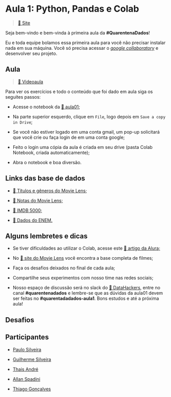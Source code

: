 # Aula 1: Python, Pandas e Colab

> [:link: Site](https://www.alura.com.br/quarentenadados/aula01-sua-primeira-analise-de-dados "Site da aula 01")

Seja bem-vindo e bem-vinda à primeira aula da **#QuarentenaDados**!

Eu e toda equipe bolamos essa primeira aula para você não precisar instalar nada em sua máquina.
Você só precisa acessar o [_google collaboratory_](https://colab.research.google.com "Site do google collab") e desenvolver seu projeto.

## Aula

> [:link: Videoaula](https://www.youtube.com/watch?v=TlNQWOUf4Fw "Vídeo não listado no youtube")

Para ver os exercícios e todo o conteúdo que foi dado em aula siga os seguites passos:

- Acesse o notebook da [:link: aula01](https://colab.research.google.com/drive/1p69W-kfloWqslpLqwmaOV2GTsqaeWyi0 "Notebook no google collab");

- Na parte superior esquerdo, clique em `File`, logo depois em `Save a copy in Drive`;

- Se você não estiver logado em uma conta gmail, um pop-up solicitará que você crie ou faça login de em uma conta google;

- Feito o login uma cópia da aula é criada em seu drive (pasta Colab Notebook, criada automaticamente);

- Abra o notebook e boa diversão.

## Links das base de dados

- [:link: Títulos e gêneros do Movie Lens;](https://raw.githubusercontent.com/alura-cursos/introducao-a-data-science/master/aula0/ml-latest-small/movies.csv)

- [:link: Notas do Movie Lens;](https://github.com/alura-cursos/introducao-a-data-science/blob/master/aula0/ml-latest-small/ratings.csv?raw=true)

- [:link: IMDB 5000;](https://gist.githubusercontent.com/guilhermesilveira/24e271e68afe8fd257911217b88b2e07/raw/e70287fb1dcaad4215c3f3c9deda644058a616bc/movie_metadata.csv)

- [:link: Dados do ENEM.](https://github.com/guilhermesilveira/enem-2018/blob/master/MICRODADOS_ENEM_2018_SAMPLE_43278.csv?raw=true)

## Alguns lembretes e dicas

- Se tiver dificuldades ao utilizar o Colab, acesse este [:link: artigo da Alura;](https://www.alura.com.br/artigos/google-colab-o-que-e-e-como-usar)

- No [:link: site do Movie Lens](https://movielens.org/) você encontra a base completa de filmes;

- Faça os desafios deixados no final de cada aula;

- Compartilhe seus experimentos com nosso time nas redes sociais;

- Nosso espaço de discussão será no slack do [:link: DataHackers](https://datahackers.com.br), entre no canal **#quarentenadados** e lembre-se que as dúvidas da aula01 devem ser feitas no **#quarentadadados-aula1**.
Bons estudos e até a próxima aula!

## Desafios



## Participantes

- [Paulo Silveira](https://twitter.com/paulo_caelum)

- [Guilherme Silveira](https://twitter.com/guilhermecaelum)

- [Thais André](https://twitter.com/thais_tandre)

- [Allan Spadini](https://twitter.com/allanspadini)

- [Thiago Gonçalves](https://twitter.com/tgcsantos)

